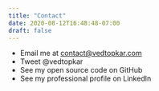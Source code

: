 ```yaml
---
title: "Contact"
date: 2020-08-12T16:48:48-07:00
draft: false
---
```


- Email me at contact@vedtopkar.com
- Tweet @vedtopkar
- See my open source code on GitHub
- See my professional profile on LinkedIn